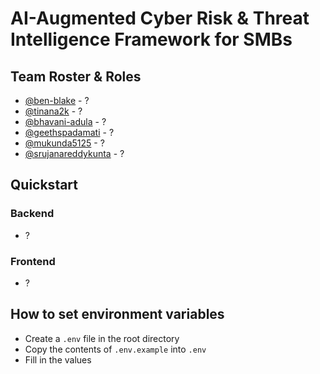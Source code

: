 # AI-Augmented Cyber Risk & Threat Intelligence Framework for SMBs

## Team Roster & Roles

- [@ben-blake](https://github.com/ben-blake) - ?
- [@tinana2k](https://github.com/tinana2k) - ?
- [@bhavani-adula](https://github.com/Bhavani-Adula) - ?
- [@geethspadamati](https://github.com/Geethspadamati) - ?
- [@mukunda5125](https://github.com/mukunda5125) - ?
- [@srujanareddykunta](https://github.com/srujanareddykunta-cell) - ?

## Quickstart

### Backend

<!-- quickstart for backend (local run) -->

- ?

### Frontend

<!-- quickstart for frontend (local run) -->

- ?

## How to set environment variables

- Create a `.env` file in the root directory
- Copy the contents of `.env.example` into `.env`
- Fill in the values

